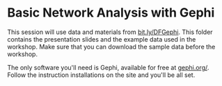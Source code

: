 # Basic Network Analysis with Gephi

This session will use data and materials from [bit.ly/DFGephi](https://bit.ly/DFGephi). This folder contains the presentation slides and the example data used in the workshop. Make sure that you can download the sample data before the workshop.

The only software you'll need is Gephi, available for free at [gephi.org/](https://gephi.org). Follow the instruction installations on the site and you'll be all set.

